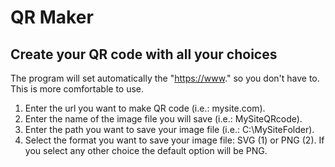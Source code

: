 # QR Maker

## Create your QR code with all your choices

The program will set automatically the "<https://www>." so you don't have to.
This is more comfortable to use.

1. Enter the url you want to make QR code (i.e.: mysite.com).
2. Enter the name of the image file you will save (i.e.: MySiteQRcode).
3. Enter the path you want to save your image file (i.e.: C:\MySiteFolder).
4. Select the format you want to save your image file: SVG (1) or PNG (2).
If you select any other choice the default option will be PNG.
